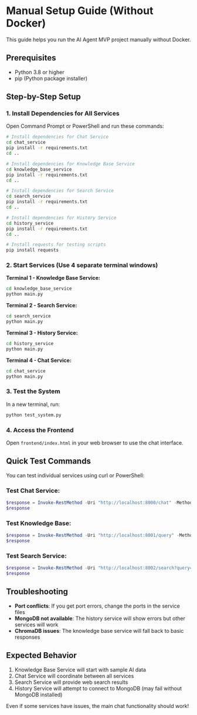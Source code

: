 # Manual Setup Guide (Without Docker)

This guide helps you run the AI Agent MVP project manually without Docker.

## Prerequisites
- Python 3.8 or higher
- pip (Python package installer)

## Step-by-Step Setup

### 1. Install Dependencies for All Services

Open Command Prompt or PowerShell and run these commands:

```bash
# Install dependencies for Chat Service
cd chat_service
pip install -r requirements.txt
cd ..

# Install dependencies for Knowledge Base Service
cd knowledge_base_service
pip install -r requirements.txt
cd ..

# Install dependencies for Search Service
cd search_service
pip install -r requirements.txt
cd ..

# Install dependencies for History Service
cd history_service
pip install -r requirements.txt
cd ..

# Install requests for testing scripts
pip install requests
```

### 2. Start Services (Use 4 separate terminal windows)

**Terminal 1 - Knowledge Base Service:**
```bash
cd knowledge_base_service
python main.py
```

**Terminal 2 - Search Service:**
```bash
cd search_service
python main.py
```

**Terminal 3 - History Service:**
```bash
cd history_service
python main.py
```

**Terminal 4 - Chat Service:**
```bash
cd chat_service
python main.py
```

### 3. Test the System

In a new terminal, run:
```bash
python test_system.py
```

### 4. Access the Frontend

Open `frontend/index.html` in your web browser to use the chat interface.

## Quick Test Commands

You can test individual services using curl or PowerShell:

### Test Chat Service:
```powershell
$response = Invoke-RestMethod -Uri "http://localhost:8000/chat" -Method Post -ContentType "application/json" -Body '{"message": "What is AI?", "chat_id": "test123"}'
$response
```

### Test Knowledge Base:
```powershell
$response = Invoke-RestMethod -Uri "http://localhost:8001/query" -Method Post -ContentType "application/json" -Body '{"query": "artificial intelligence"}'
$response
```

### Test Search Service:
```powershell
$response = Invoke-RestMethod -Uri "http://localhost:8002/search?query=AI" -Method Get
$response
```

## Troubleshooting

- **Port conflicts**: If you get port errors, change the ports in the service files
- **MongoDB not available**: The history service will show errors but other services will work
- **ChromaDB issues**: The knowledge base service will fall back to basic responses

## Expected Behavior

1. Knowledge Base Service will start with sample AI data
2. Chat Service will coordinate between all services
3. Search Service will provide web search results
4. History Service will attempt to connect to MongoDB (may fail without MongoDB installed)

Even if some services have issues, the main chat functionality should work!
